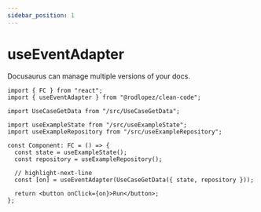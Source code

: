 ```yaml
---
sidebar_position: 1
---
```


# useEventAdapter

Docusaurus can manage multiple versions of your docs.

```tsx title="Component.tsx"
import { FC } from "react";
import { useEventAdapter } from "@rodlopez/clean-code";

import UseCaseGetData from "/src/UseCaseGetData";

import useExampleState from "/src/useExampleState";
import useExampleRepository from "/src/useExampleRepository";

const Component: FC = () => {
  const state = useExampleState();
  const repository = useExampleRepository();

  // highlight-next-line
  const [on] = useEventAdapter(UseCaseGetData({ state, repository }));

  return <button onClick={on}>Run</button>;
};
```

